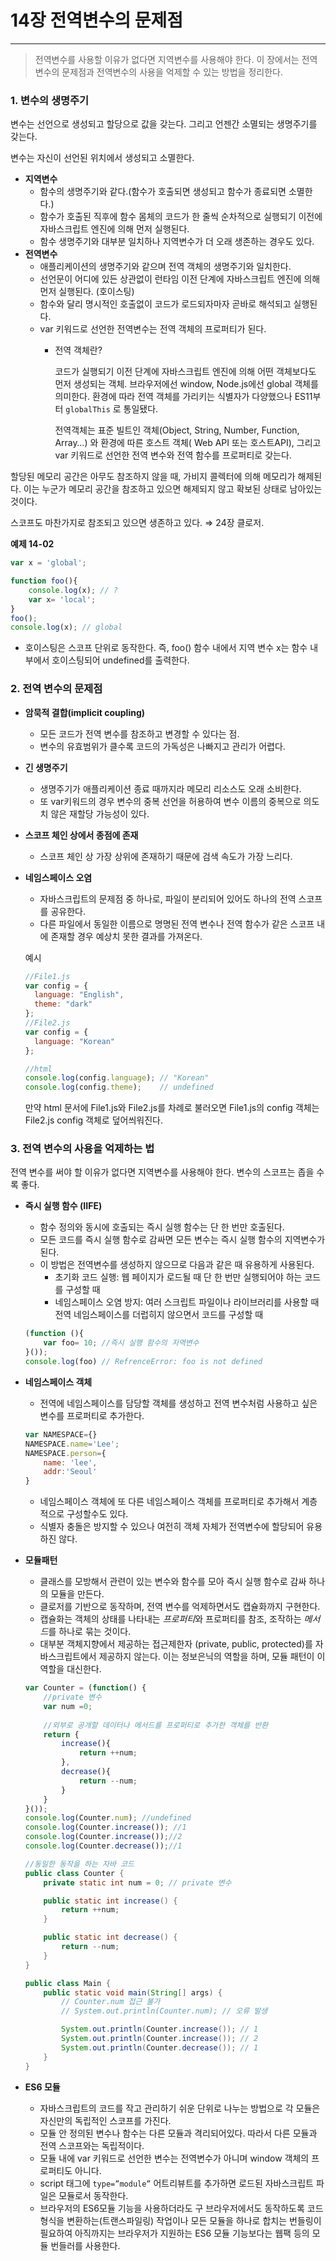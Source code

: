 # 14장 전역변수의 문제점

---

> 전역변수를 사용할 이유가 없다면 지역변수를 사용해야 한다. 이 장에서는 전역변수의 문제점과 전역변수의 사용을 억제할 수 있는 방법을 정리한다.
> 

### 1. 변수의 생명주기

변수는 선언으로 생성되고 할당으로 값을 갖는다. 그리고 언젠간 소멸되는 생명주기를 갖는다.

변수는 자신이 선언된 위치에서 생성되고 소멸한다. 

- **지역변수**
    - 함수의 생명주기와 같다.(함수가 호출되면 생성되고 함수가 종료되면 소멸한다.)
    - 함수가 호출된 직후에 함수 몸체의 코드가 한 줄씩 순차적으로 실행되기 이전에 자바스크립트 엔진에 의해 먼저 실행된다.
    - 함수 생명주기와 대부분 일치하나 지역변수가 더 오래 생존하는 경우도 있다.
- **전역변수**
    - 애플리케이션의 생명주기와 같으며 전역 객체의 생명주기와 일치한다.
    - 선언문이 어디에 있든 상관없이 런타임 이전 단계에 자바스크립트 엔진에 의해 먼저 실행된다. (호이스팅)
    - 함수와 달리 명시적인 호출없이 코드가 로드되자마자 곧바로 해석되고 실행된다.
    - var 키워드로 선언한 전역변수는 전역 객체의 프로퍼티가 된다.
        - 전역 객체란?
            
            코드가 실행되기 이전 단계에 자바스크립트 엔진에 의해 어떤 객체보다도 먼저 생성되는 객체. 브라우저에선 window, Node.js에선 global 객체를 의미한다. 환경에 따라 전역 객체를 가리키는 식별자가 다양했으나 ES11부터 `globalThis` 로 통일됐다. 
            
            전역객체는 표준 빌트인 객체(Object, String, Number, Function, Array…) 와 환경에 따른 호스트 객체( Web API 또는 호스트API), 그리고 var 키워드로 선언한 전역 변수와 전역 함수를 프로퍼티로 갖는다.
            
    

할당된 메모리 공간은 아무도 참조하지 않을 때, 가비지 콜렉터에 의해 메모리가 해제된다. 이는 누군가 메모리 공간을 참조하고 있으면 해제되지 않고 확보된 상태로 남아있는 것이다. 

스코프도 마찬가지로 참조되고 있으면 생존하고 있다.  ⇒ 24장 클로저.

**예제 14-02**

```jsx
var x = 'global';

function foo(){
	console.log(x); // ?
	var x= 'local';
}
foo();
console.log(x); // global
```

- 호이스팅은 스코프 단위로 동작한다. 즉, foo() 함수 내에서  지역 변수 x는 함수 내부에서 호이스팅되어 undefined를 출력한다.

### 2. 전역 변수의 문제점

- **암묵적 결합(implicit coupling)**
    - 모든 코드가 전역 변수를 참조하고 변경할 수 있다는 점.
    - 변수의 유효범위가 클수록 코드의 가독성은 나빠지고 관리가 어렵다.
- **긴 생명주기**
    - 생명주기가 애플리케이션 종료 때까지라 메모리 리소스도 오래 소비한다.
    - 또 var키워드의 경우 변수의 중복 선언을 허용하여 변수 이름의 중복으로 의도치 않은 재할당 가능성이 있다.
- **스코프 체인 상에서 종점에 존재**
    - 스코프 체인 상 가장 상위에 존재하기 때문에 검색 속도가 가장 느리다.
- **네임스페이스 오염**
    - 자바스크립트의 문제점 중 하나로, 파일이 분리되어 있어도 하나의 전역 스코프를 공유한다.
    - 다른 파일에서 동일한 이름으로 명명된 전역 변수나 전역 함수가 같은 스코프 내에 존재할 경우 예상치 못한 결과를 가져온다.
    
    예시
    
    ```jsx
    //File1.js
    var config = {
      language: "English",
      theme: "dark"
    };
    //File2.js
    var config = {
      language: "Korean"
    };
    
    //html
    console.log(config.language); // "Korean"
    console.log(config.theme);    // undefined
    
    ```
    
    만약 html 문서에 File1.js와 File2.js를 차례로 불러오면 File1.js의 config 객체는 File2.js config 객체로 덮어씌워진다.
    

### 3. 전역 변수의 사용을 억제하는 법

전역 변수를 써야 할 이유가 없다면 지역변수를 사용해야 한다. 변수의 스코프는 좁을 수록 좋다.

- **즉시 실행 함수 (IIFE)**
    - 함수 정의와 동시에 호출되는 즉시 실행 함수는 단 한 번만 호출된다.
    - 모든 코드를 즉시 실행 함수로 감싸면 모든 변수는 즉시 실행 함수의 지역변수가 된다.
    - 이 방법은 전역변수를 생성하지 않으므로 다음과 같은 때 유용하게 사용된다.
        - 초기화 코드 실행: 웹 페이지가 로드될 때 단 한 번만 실행되어야 하는 코드를 구성할 때
        - 네임스페이스 오염 방지: 여러 스크립트 파일이나 라이브러리를 사용할 때 전역 네임스페이스를 더럽히지 않으면서 코드를 구성할 때
    
    ```jsx
    (function (){
    	var foo= 10; //즉시 실행 함수의 지역변수
    }());
    console.log(foo) // RefrenceError: foo is not defined
    ```
    

- **네임스페이스 객체**
    - 전역에 네임스페이스를 담당할 객체를 생성하고 전역 변수처럼 사용하고 싶은 변수를 프로퍼티로 추가한다.
    
    ```jsx
    var NAMESPACE={}
    NAMESPACE.name='Lee';
    NAMESPACE.person={
    	name: 'lee',
    	addr:'Seoul'
    }
    ```
    
    - 네임스페이스 객체에 또 다른 네임스페이스 객체를 프로퍼티로 추가해서 계층적으로 구성할수도 있다.
    - 식별자 충돌은 방지할 수 있으나 여전히 객체 자체가 전역변수에 할당되어 유용하진 않다.

- **모듈패턴**
    - 클래스를 모방해서 관련이 있는 변수와 함수를 모아 즉시 실행 함수로 감싸 하나의 모듈을 만든다.
    - 클로저를 기반으로 동작하며, 전역 변수를 억제하면서도 캡슐화까지 구현한다.
    - 캡슐화는 객체의 상태를 나타내는 *프로퍼티*와 프로퍼티를 참조, 조작하는 *메서드*를 하나로 묶는 것이다.
    - 대부분 객체지향에서 제공하는 접근제한자 (private, public, protected)를 자바스크립트에서 제공하지 않는다. 이는 정보은닉의 역할을 하며, 모듈 패턴이 이 역할을 대신한다.
    
    ```jsx
    var Counter = (function() {
    	//private 변수
    	var num =0;
    	
    	//외부로 공개할 데이터나 메서드를 프로퍼티로 추가한 객체를 반환
    	return {
    		increase(){
    			return ++num;
    		},
    		decrease(){
    			return --num;
    		}
    	}
    }());
    console.log(Counter.num); //undefined
    console.log(Counter.increase()); //1
    console.log(Counter.increase());//2
    console.log(Counter.decrease());//1
    ```
    
    ```java
    //동일한 동작을 하는 자바 코드 
    public class Counter {
        private static int num = 0; // private 변수
    
        public static int increase() {
            return ++num;
        }
    
        public static int decrease() {
            return --num;
        }
    }
    
    public class Main {
        public static void main(String[] args) {
            // Counter.num 접근 불가
            // System.out.println(Counter.num); // 오류 발생
    
            System.out.println(Counter.increase()); // 1
            System.out.println(Counter.increase()); // 2
            System.out.println(Counter.decrease()); // 1
        }
    }
    ```
    

- **ES6 모듈**
    - 자바스크립트의 코드를 작고 관리하기 쉬운 단위로 나누는 방법으로 각 모듈은 자신만의 독립적인 스코프를 가진다.
    - 모듈 안 정의된 변수나 함수는 다른 모듈과 격리되어있다. 따라서 다른 모듈과 전역 스코프와는 독립적이다.
    - 모듈 내에 var 키워드로 선언한 변수는 전역변수가 아니며 window 객체의 프로퍼티도 아니다.
    - script 태그에 `type=”module”` 어트리뷰트를 추가하면 로드된 자바스크립트 파일은 모듈로서 동작한다.
    - 브라우저의 ES6모듈 기능을 사용하더라도 구 브라우저에서도 동작하도록 코드 형식을 변환하는(트랜스파일링) 작업이나 모든 모듈을 하나로 합치는 번들링이 필요하여 아직까지는 브라우저가 지원하는 ES6 모듈 기능보다는 웹팩 등의 모듈 번들러를 사용한다.